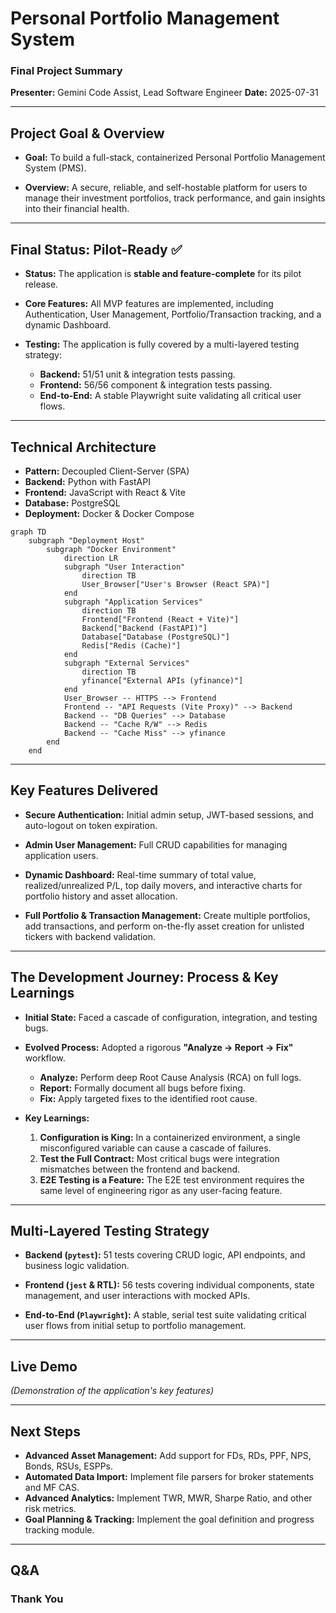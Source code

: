 # Personal Portfolio Management System

### Final Project Summary

**Presenter:** Gemini Code Assist, Lead Software Engineer
**Date:** 2025-07-31

---

## Project Goal & Overview

*   **Goal:** To build a full-stack, containerized Personal Portfolio Management System (PMS).

*   **Overview:** A secure, reliable, and self-hostable platform for users to manage their investment portfolios, track performance, and gain insights into their financial health.

---

## Final Status: Pilot-Ready ✅

*   **Status:** The application is **stable and feature-complete** for its pilot release.

*   **Core Features:** All MVP features are implemented, including Authentication, User Management, Portfolio/Transaction tracking, and a dynamic Dashboard.

*   **Testing:** The application is fully covered by a multi-layered testing strategy:
    *   **Backend:** 51/51 unit & integration tests passing.
    *   **Frontend:** 56/56 component & integration tests passing.
    *   **End-to-End:** A stable Playwright suite validating all critical user flows.

---

## Technical Architecture

*   **Pattern:** Decoupled Client-Server (SPA)
*   **Backend:** Python with FastAPI
*   **Frontend:** JavaScript with React & Vite
*   **Database:** PostgreSQL
*   **Deployment:** Docker & Docker Compose

```mermaid
graph TD
    subgraph "Deployment Host"
        subgraph "Docker Environment"
            direction LR
            subgraph "User Interaction"
                direction TB
                User_Browser["User's Browser (React SPA)"]
            end
            subgraph "Application Services"
                direction TB
                Frontend["Frontend (React + Vite)"]
                Backend["Backend (FastAPI)"]
                Database["Database (PostgreSQL)"]
                Redis["Redis (Cache)"]
            end
            subgraph "External Services"
                direction TB
                yfinance["External APIs (yfinance)"]
            end
            User_Browser -- HTTPS --> Frontend
            Frontend -- "API Requests (Vite Proxy)" --> Backend
            Backend -- "DB Queries" --> Database
            Backend -- "Cache R/W" --> Redis
            Backend -- "Cache Miss" --> yfinance
        end
    end
```

---

## Key Features Delivered

*   **Secure Authentication:** Initial admin setup, JWT-based sessions, and auto-logout on token expiration.

*   **Admin User Management:** Full CRUD capabilities for managing application users.

*   **Dynamic Dashboard:** Real-time summary of total value, realized/unrealized P/L, top daily movers, and interactive charts for portfolio history and asset allocation.

*   **Full Portfolio & Transaction Management:** Create multiple portfolios, add transactions, and perform on-the-fly asset creation for unlisted tickers with backend validation.

---

## The Development Journey: Process & Key Learnings

*   **Initial State:** Faced a cascade of configuration, integration, and testing bugs.

*   **Evolved Process:** Adopted a rigorous **"Analyze -> Report -> Fix"** workflow.
    *   **Analyze:** Perform deep Root Cause Analysis (RCA) on full logs.
    *   **Report:** Formally document all bugs before fixing.
    *   **Fix:** Apply targeted fixes to the identified root cause.

*   **Key Learnings:**
    1.  **Configuration is King:** In a containerized environment, a single misconfigured variable can cause a cascade of failures.
    2.  **Test the Full Contract:** Most critical bugs were integration mismatches between the frontend and backend.
    3.  **E2E Testing is a Feature:** The E2E test environment requires the same level of engineering rigor as any user-facing feature.

---

## Multi-Layered Testing Strategy

*   **Backend (`pytest`):** 51 tests covering CRUD logic, API endpoints, and business logic validation.

*   **Frontend (`jest` & RTL):** 56 tests covering individual components, state management, and user interactions with mocked APIs.

*   **End-to-End (`Playwright`):** A stable, serial test suite validating critical user flows from initial setup to portfolio management.

---

## Live Demo

*(Demonstration of the application's key features)*

---

## Next Steps

*   **Advanced Asset Management:** Add support for FDs, RDs, PPF, NPS, Bonds, RSUs, ESPPs.
*   **Automated Data Import:** Implement file parsers for broker statements and MF CAS.
*   **Advanced Analytics:** Implement TWR, MWR, Sharpe Ratio, and other risk metrics.
*   **Goal Planning & Tracking:** Implement the goal definition and progress tracking module.

---

## Q&A

### Thank You